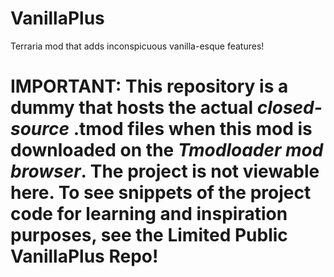 # VanillaPlus
Terraria mod that adds inconspicuous vanilla-esque features!

# **IMPORTANT:** This repository is a dummy that hosts the actual *closed-source* .tmod files when this mod is downloaded on the *Tmodloader mod browser*.  The project is not viewable here. To see snippets of the project code for learning and inspiration purposes, see the **Limited Public VanillaPlus Repo**!
